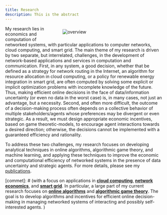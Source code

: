 ```yaml
---
title: Research
description: This is the abstract
---
```


<a id="research_overview"></a>


<img src="/img/overview.png" style="max-width:30%; min-width:300px; float: right; margin:10px 20px" alt="overview"/>

My research lies in economics and computation of networked systems, with particular applications to computer networks, cloud computing, and smart grid.  The main theme of my research is driven by two separate, but interrelated, challenges, in the development of network-based applications and services in computation and communication.  First, in any system, a good decision, whether that be defined as a strategy for network routing in the Internet, an algorithm for resource allocation in cloud computing, or a policy for renewable energy integration in smart grid, are often computed by solving some explicit or implicit optimization problems with incomplete knowledge of the future. Thus,  making efficient online decisions in the face of data/information uncertainty (or even no data in the worst case) is, in many cases, not just an advantage, but a necessity. Second, and often more difficult, the outcome of a decision-making process often depends on a collective behavior of multiple stakeholders/agents whose preferences may  be divergent or even strategic. As a result, we must design appropriate economic incentives, based on game theoretic-models, to encourage agent interactions towards a desired direction; otherwise, the  decisions cannot be implemented with a guaranteed efficiency and rationality. 


To address these two challenges, my research focuses on developing analytical techniques in online algorithms, algorithmic game theory, and machine learning, and applying these techniques to improve the economic and computational efficiency of networked systems in the presence of data uncertainty and strategic agents. For more details, please see my [publications](/publications). 



[commet]: # (with a focus on applications in [**cloud computing**](/research/#cloud_computing), [**network economics**](/research/#networking), and [**smart grid**](/research/#smart_grid). In particular, a large part of my current research focuses on [**online algorithms**](/research/#online_algorithms) and [**algorithmic game theory**](/research/#mechanism_design). The goal is to develop algorithms and incentives for efficient online decision-making in managing networked systems of interacting and possibly self-interested agents. ) 


[comment]: # (I believe that solutions to alleviate or resolve these research challenges provide insights into how to tackle many societal challenges such as computing efficiency, cyber security, energy sustainability, traffic congestion, and climate change, etc. e.g., random job arrivals in cloud computing or volatile renewable energy generation in energy systems. The design of economic incentives, termed as mechanism design, sits at the intersection of artificial intelligence and economics, and has led to transformative applications in various domains such as online advertising and on-demand service platforms. My research)

[comment]: # (For examples, how incentives influence the behavior of self-interested agents, and thus the peformance of online decisions? how online decisions influence the outcome of incentives if there exist zero knowledge of future information? )
